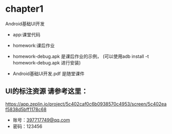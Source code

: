 # chapter1
Android基础UI开发

* app:课堂代码
* homework:课后作业
* homework-debug.apk 是课后作业的示例，
(可以使用adb install -t homework-debug.apk 进行安装)

* Android基础UI开发.pdf 是随堂课件

## UI的标注资源 请参考这里：

https://app.zeplin.io/project/5c402caf0c6b0938570c4953/screen/5c402eaf5838d5bff1178c68

* 账号：397717749@qq.com
* 密码：123456

